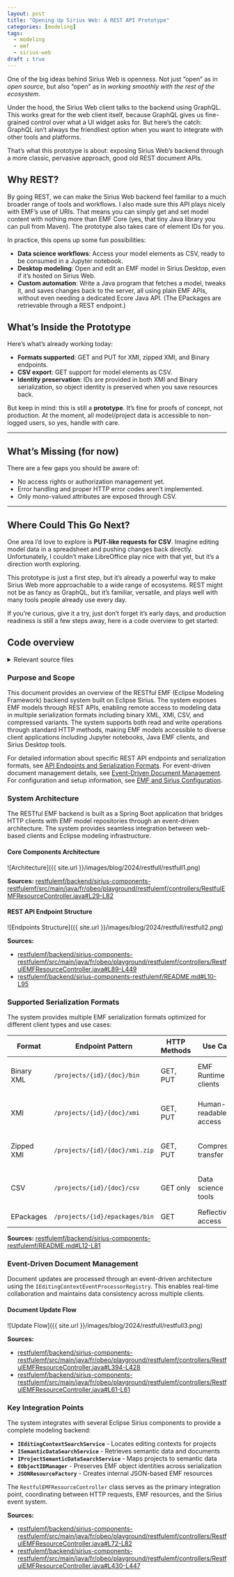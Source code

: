 ```yaml
---
layout: post
title: "Opening Up Sirius Web: A REST API Prototype"
categories: [modeling]
tags:
  - modeling
  - emf  
  - sirius-web
draft : true
---
```


One of the big ideas behind Sirius Web is openness. Not just “open” as in *open source*, but also “open” as in *working smoothly with the rest of the ecosystem*.

Under the hood, the Sirius Web client talks to the backend using GraphQL. This works great for the web client itself, because GraphQL gives us fine-grained control over what a UI widget asks for. But here’s the catch: GraphQL isn’t always the friendliest option when you want to integrate with other tools and platforms.

That’s what this prototype is about: exposing Sirius Web’s backend through a more classic, pervasive approach, good old REST document APIs.


## Why REST?

By going REST, we can make the Sirius Web backend feel familiar to a much broader range of tools and workflows. I also made sure this API plays nicely with EMF’s use of URIs. That means you can simply get and set model content with nothing more than EMF Core (yes, that tiny Java library you can pull from Maven). The prototype also takes care of element IDs for you.

In practice, this opens up some fun possibilities:

* **Data science workflows**: Access your model elements as CSV, ready to be consumed in a Jupyter notebook.
* **Desktop modeling**: Open and edit an EMF model in Sirius Desktop, even if it’s hosted on Sirius Web.
* **Custom automation**: Write a Java program that fetches a model, tweaks it, and saves changes back to the server, all using plain EMF APIs, without even needing a dedicated Ecore Java API. (The EPackages are retrievable through a REST endpoint.)

## What’s Inside the Prototype

Here’s what’s already working today:

* **Formats supported**: GET and PUT for XMI, zipped XMI, and Binary endpoints.
* **CSV export**: GET support for model elements as CSV.
* **Identity preservation**: IDs are provided in both XMI and Binary serialization, so object identity is preserved when you save resources back.

But keep in mind: this is still a **prototype**. It’s fine for proofs of concept, not production. At the moment, all model/project data is accessible to non-logged users, so yes, handle with care.

---

## What’s Missing (for now)

There are a few gaps you should be aware of:

* No access rights or authorization management yet.
* Error handling and proper HTTP error codes aren’t implemented.
* Only mono-valued attributes are exposed through CSV.

---

## Where Could This Go Next?

One area I’d love to explore is **PUT-like requests for CSV**. Imagine editing model data in a spreadsheet and pushing changes back directly. Unfortunately, I couldn’t make LibreOffice play nice with that yet, but it’s a direction worth exploring.

This prototype is just a first step, but it’s already a powerful way to make Sirius Web more approachable to a wide range of ecosystems. REST might not be as fancy as GraphQL, but it’s familiar, versatile, and plays well with many tools people already use every day.

If you’re curious, give it a try, just don’t forget it’s early days, and production readiness is still a few steps away, here is a code overview to get started:

## Code overview

<details>
<summary>Relevant source files</summary>
<ul>
<li>[restfulemf/backend/sirius-components-restfulemf/README.md](https://github.com/cbrun/sirius-web-playground/blob/1c2f7809/restfulemf/backend/sirius-components-restfulemf/README.md)</li>
<li>[restfulemf/backend/sirius-components-restfulemf/src/main/java/fr/obeo/playground/restfulemf/controllers/RestfulEMFResourceController.java](https://github.com/cbrun/sirius-web-playground/blob/1c2f7809/restfulemf/backend/sirius-components-restfulemf/src/main/java/fr/obeo/playground/restfulemf/controllers/RestfulEMFResourceController.java)</li>
</ul>
</details>

### Purpose and Scope

This document provides an overview of the RESTful EMF (Eclipse Modeling Framework) backend system built on Eclipse Sirius. The system exposes EMF models through REST APIs, enabling remote access to modeling data in multiple serialization formats including binary XML, XMI, CSV, and compressed variants. The system supports both read and write operations through standard HTTP methods, making EMF models accessible to diverse client applications including Jupyter notebooks, Java EMF clients, and Sirius Desktop tools.

For detailed information about specific REST API endpoints and serialization formats, see [API Endpoints and Serialization Formats](/cbrun/sirius-web-playground/2.1-api-endpoints-and-serialization-formats). For event-driven document management details, see [Event-Driven Document Management](/cbrun/sirius-web-playground/3-event-driven-document-management). For configuration and setup information, see [EMF and Sirius Configuration](/cbrun/sirius-web-playground/5-emf-and-sirius-configuration).

### System Architecture

The RESTful EMF backend is built as a Spring Boot application that bridges HTTP clients with EMF model repositories through an event-driven architecture. The system provides seamless integration between web-based clients and Eclipse modeling infrastructure.

#### Core Components Architecture

![Architecture]({{ site.url }}/images/blog/2024/restfull/restfull1.png)

**Sources:** [restfulemf/backend/sirius-components-restfulemf/src/main/java/fr/obeo/playground/restfulemf/controllers/RestfulEMFResourceController.java#L29-L82](https://github.com/cbrun/sirius-web-playground/blob/1c2f7809/restfulemf/backend/sirius-components-restfulemf/src/main/java/fr/obeo/playground/restfulemf/controllers/RestfulEMFResourceController.java#L29-L82)

#### REST API Endpoint Structure

![Endpoints Structure]({{ site.url }}/images/blog/2024/restfull/restfull2.png)

**Sources:** 
- [restfulemf/backend/sirius-components-restfulemf/src/main/java/fr/obeo/playground/restfulemf/controllers/RestfulEMFResourceController.java#L89-L449](https://github.com/cbrun/sirius-web-playground/blob/1c2f7809/restfulemf/backend/sirius-components-restfulemf/src/main/java/fr/obeo/playground/restfulemf/controllers/RestfulEMFResourceController.java#L89-L449)
- [restfulemf/backend/sirius-components-restfulemf/README.md#L10-L95](https://github.com/cbrun/sirius-web-playground/blob/1c2f7809/restfulemf/backend/sirius-components-restfulemf/README.md#L10-L95)

### Supported Serialization Formats

The system provides multiple EMF serialization formats optimized for different client types and use cases:

| Format       | Endpoint Pattern                                      | HTTP Methods | Use Case              | Key Features                      |
|--------------|--------------------------------------------------------|--------------|-----------------------|-----------------------------------|
| Binary XML   | `/projects/{id}/{doc}/bin`                             | GET, PUT     | EMF Runtime clients   | Fast, compact, preserves IDs      |
| XMI          | `/projects/{id}/{doc}/xmi`                             | GET, PUT     | Human-readable access | Standard format, preserves IDs    |
| Zipped XMI   | `/projects/{id}/{doc}/xmi.zip`                         | GET, PUT     | Compressed transfer   | Reduced bandwidth, preserves IDs  |
| CSV          | `/projects/{id}/{doc}/csv`                             | GET only     | Data science tools    | Jupyter-compatible, flattened view|
| EPackages    | `/projects/{id}/epackages/bin`                         | GET          | Reflective access     | Metamodel information             |

**Sources:** [restfulemf/backend/sirius-components-restfulemf/README.md#L12-L81](https://github.com/cbrun/sirius-web-playground/blob/1c2f7809/restfulemf/backend/sirius-components-restfulemf/README.md#L12-L81)

### Event-Driven Document Management

Document updates are processed through an event-driven architecture using the `IEditingContextEventProcessorRegistry`. This enables real-time collaboration and maintains data consistency across multiple clients.

#### Document Update Flow

![Update Flow]({{ site.url }}/images/blog/2024/restfull/restfull3.png)

**Sources:** 
- [restfulemf/backend/sirius-components-restfulemf/src/main/java/fr/obeo/playground/restfulemf/controllers/RestfulEMFResourceController.java#L394-L428](https://github.com/cbrun/sirius-web-playground/blob/1c2f7809/restfulemf/backend/sirius-components-restfulemf/src/main/java/fr/obeo/playground/restfulemf/controllers/RestfulEMFResourceController.java#L394-L428)
- [restfulemf/backend/sirius-components-restfulemf/src/main/java/fr/obeo/playground/restfulemf/controllers/RestfulEMFResourceController.java#L61-L61](https://github.com/cbrun/sirius-web-playground/blob/1c2f7809/restfulemf/backend/sirius-components-restfulemf/src/main/java/fr/obeo/playground/restfulemf/controllers/RestfulEMFResourceController.java#L61-L61)

### Key Integration Points

The system integrates with several Eclipse Sirius components to provide a complete modeling backend:

- **`IEditingContextSearchService`** - Locates editing contexts for projects
- **`ISemanticDataSearchService`** - Retrieves semantic data and documents
- **`IProjectSemanticDataSearchService`** - Maps projects to semantic data
- **`EObjectIDManager`** - Preserves EMF object identities across serialization
- **`JSONResourceFactory`** - Creates internal JSON-based EMF resources

The `RestfulEMFResourceController` class serves as the primary integration point, coordinating between HTTP requests, EMF resources, and the Sirius event system.

**Sources:** 
- [restfulemf/backend/sirius-components-restfulemf/src/main/java/fr/obeo/playground/restfulemf/controllers/RestfulEMFResourceController.java#L72-L82](https://github.com/cbrun/sirius-web-playground/blob/1c2f7809/restfulemf/backend/sirius-components-restfulemf/src/main/java/fr/obeo/playground/restfulemf/controllers/RestfulEMFResourceController.java#L72-L82)
- [restfulemf/backend/sirius-components-restfulemf/src/main/java/fr/obeo/playground/restfulemf/controllers/RestfulEMFResourceController.java#L430-L447](https://github.com/cbrun/sirius-web-playground/blob/1c2f7809/restfulemf/backend/sirius-components-restfulemf/src/main/java/fr/obeo/playground/restfulemf/controllers/RestfulEMFResourceController.java#L430-L447)
